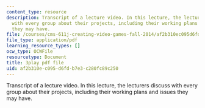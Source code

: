 ```yaml
---
content_type: resource
description: Transcript of a lecture video. In this lecture, the lecturers discuss
  with every group about their projects, including their working plans and issues
  they may have.
file: /courses/cms-611j-creating-video-games-fall-2014/af2b310ec095d6fdb7e3c280fc89c250_SODYb6YPPLk.pdf
file_type: application/pdf
learning_resource_types: []
ocw_type: OCWFile
resourcetype: Document
title: 3play pdf file
uid: af2b310e-c095-d6fd-b7e3-c280fc89c250
---
```

Transcript of a lecture video. In this lecture, the lecturers discuss with every group about their projects, including their working plans and issues they may have.

